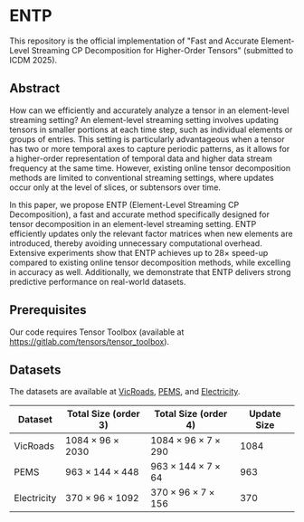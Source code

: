 # ENTP

This repository is the official implementation of "Fast and Accurate Element-Level Streaming CP Decomposition for Higher-Order Tensors" (submitted to ICDM 2025).

## Abstract

How can we efficiently and accurately analyze a tensor in an element-level streaming setting? An element-level streaming setting involves updating tensors in smaller portions at each time step, such as individual elements or groups of entries. This setting is particularly advantageous when a tensor has two or more temporal axes to capture periodic patterns, as it allows for a higher-order representation of temporal data and higher data stream frequency at the same time. However, existing online tensor decomposition methods are limited to conventional streaming settings, where updates occur only at the level of slices, or subtensors over time.

In this paper, we propose ENTP (Element-Level Streaming CP Decomposition), a fast and accurate method specifically designed for tensor decomposition in an element-level streaming setting. ENTP efficiently updates only the relevant factor matrices when new elements are introduced, thereby avoiding unnecessary computational overhead. Extensive experiments show that ENTP achieves up to $28\times$ speed-up compared to existing online tensor decomposition methods, while excelling in accuracy as well. Additionally, we demonstrate that ENTP delivers strong predictive performance on real-world datasets.

## Prerequisites

Our code requires Tensor Toolbox (available at https://gitlab.com/tensors/tensor_toolbox).

## Datasets

The datasets are available at [VicRoads](https://github.com/florinsch/BigTrafficData), [PEMS](https://www.timeseriesclassification.com/), and [Electricity](https://archive.ics.uci.edu/dataset/321/electricityloaddiagrams20112014).

| Dataset     | Total Size (order 3)         | Total Size (order 4)                 | Update Size |
| ----------- | ---------------------------- | ------------------------------------ | ----------- |
| VicRoads    | $1084 \times 96 \times 2030$ | $1084 \times 96 \times 7 \times 290$ | $1084$      |
| PEMS        | $963 \times 144 \times 448$  | $963 \times 144 \times 7 \times 64$  | $963$       |
| Electricity | $370 \times 96 \times 1092$  | $370 \times 96 \times 7 \times 156$  | $370$       |
